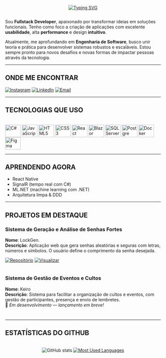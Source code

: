 <div align="center">
  
  [![Typing SVG](https://readme-typing-svg.demolab.com?font=Fira+Code&pause=1000&color=FFFFFF&width=435&lines=Olá,+eu+Domingos+Nascimento)](https://git.io/typing-svg)

</div>

<img align="center" alt="" src="./src/header-gif.gif">

<p>
  
Sou **Fullstack Developer**, apaixonado por transformar ideias em soluções funcionais. Tenho como foco a criação de aplicações com excelente **usabilidade**, alta **performance** e design **intuitivo**.

Atualmente, me aprofundando em **Engenharia de Software**, busco unir teoria e prática para desenvolver sistemas robustos e escaláveis. Estou sempre pronto para novos desafios e novas formas de impactar pessoas através da tecnologia.

</p>

---

<h2>ONDE ME ENCONTRAR</h2>

[![Instagram](https://img.shields.io/badge/Instagram-E4405F?style=for-the-badge&logo=instagram&logoColor=white)](https://www.instagram.com/adyllsxn/)
[![LinkedIn](https://img.shields.io/badge/LinkedIn-0077B5?style=for-the-badge&logo=linkedin&logoColor=white)](https://www.linkedin.com/in/adyllsxn-08a0b5354/)
[![Email](https://img.shields.io/badge/Email-domingosadyllsxn@email.com-informational?style=for-the-badge&logo=gmail)](mailto:domingosadyllsxn@email.com)


---

<h2>TECNOLOGIAS QUE USO</h2> 

<div style="display: inline_block"><br>
  <img align="center" alt="C#" height="40" width="50" src="https://cdn.jsdelivr.net/gh/devicons/devicon@latest/icons/csharp/csharp-original.svg" />
  <img align="center" alt="JavaScript" height="40" width="50" src="https://cdn.jsdelivr.net/gh/devicons/devicon@latest/icons/javascript/javascript-plain.svg" />
  <img align="center" alt="HTML5" height="40" width="50" src="https://cdn.jsdelivr.net/gh/devicons/devicon@latest/icons/html5/html5-original.svg" />
  <img align="center" alt="CSS3" height="40" width="50" src="https://cdn.jsdelivr.net/gh/devicons/devicon@latest/icons/css3/css3-original.svg" />                  
  <img align="center" alt="React" height="40" width="50" src="https://cdn.jsdelivr.net/gh/devicons/devicon@latest/icons/react/react-original.svg" />
  <img align="center" alt="Blazor" height="40" width="50" src="https://cdn.jsdelivr.net/gh/devicons/devicon@latest/icons/blazor/blazor-original.svg" />
  <img align="center" alt="SQL Server" height="40" width="50" src="https://cdn.jsdelivr.net/gh/devicons/devicon@latest/icons/microsoftsqlserver/microsoftsqlserver-original-wordmark.svg" />
  <img align="center" alt="Postgre" height="40" width="50" src="https://cdn.jsdelivr.net/gh/devicons/devicon@latest/icons/postgresql/postgresql-original.svg" />      
  <img align="center" alt="Docker" height="40" width="50" src="https://cdn.jsdelivr.net/gh/devicons/devicon@latest/icons/docker/docker-original.svg" />         
  <img align="center" alt="Figma" height="40" width="50" src="https://cdn.jsdelivr.net/gh/devicons/devicon@latest/icons/figma/figma-original.svg" />       
</div>

---

<h2>APRENDENDO AGORA</h2>

- React Native
- SignalR (tempo real com C#)
- ML.NET (machine learning com .NET)
- Arquitetura limpa & DDD


---

<h2>PROJETOS EM DESTAQUE</h2> 

<h3>Sistema de Geração e Análise de Senhas Fortes</h3>

**Nome**: LockGen.  
**Descrição**: Aplicação web que gera senhas aleatórias e seguras com letras, números e símbolos. O usuário define o comprimento da senha desejada. 

[![Repositório](https://img.shields.io/badge/Repositório-181717?style=for-the-badge&logo=github&logoColor=white)](https://github.com/Adyllsxn/lockgen) [![Visualizar](https://img.shields.io/badge/Visualizar-0e75b6?style=for-the-badge&logo=google-chrome&logoColor=white)](https://adyllsxn.github.io/lockgen/)

#

<h3>Sistema de Gestão de Eventos e Cultos</h3>

**Nome**: Keiro  
**Descrição**: Sistema para facilitar a organização de cultos e eventos, com gestão de participantes, presença e envio de lembretes.  
📌 *Em desenvolvimento — lançamento em breve!*


#

---

<h2>ESTATÍSTICAS DO GITHUB</h2>
<div style="text-align: center;" align="center">
  <br>
  <img src="https://github-readme-stats-git-masterrstaa-rickstaa.vercel.app/api?username=Adyllsxn&hide_title=true&show_icons=true&include_all_commits=false&count_private=true&line_height=25&hide=issues&bg_color=000&title_color=FF00F6&text_color=FFF&border_radius=10&border_color=FFF&icon_color=FF00F6&theme=jolly" alt="GitHub stats">

  <a href="https://github.com/Adyllsxn/github-readme-stats">
    <img src="https://github-readme-stats-git-masterrstaa-rickstaa.vercel.app/api/top-langs/?username=Adyllsxn&line_height=10&card_width=290&layout=compact&hide_title=false&count_private=true&langs_count=4&show_icons=true&title_color=FF00F6&hide=html,scss,less&bg_color=000&text_color=8B8B8B&border_radius=10&border_color=FFF&count_private=true" alt="Most Used Languages">
  </a>
</div>
